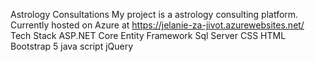 Astrology Consultations
My project is a astrology consulting platform.
Currently hosted on Azure at https://jelanie-za-jivot.azurewebsites.net/
Tech Stack
ASP.NET Core
Entity Framework
Sql Server
CSS
HTML
Bootstrap 5
java script
jQuery
